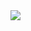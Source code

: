 <!--
<div align="center">
<a href="https://github.com/Ssamssamukja/gitanimals">
    <img src="https://render.gitanimals.org/lines/Ssamssamukja?pet-id=6" width="30%" height="100"/><img src="https://render.gitanimals.org/lines/Ssamssamukja?pet-id=5" width="30%" height="100"/><img src="https://render.gitanimals.org/lines/Ssamssamukja?pet-id=1" width="30%" height="100"/>
</div>
-->

<a href="https://github.com/Ssamssamukja/gitanimals">
  <img src="https://render.gitanimals.org/farms/Ssamssamukja"/>
</a>
